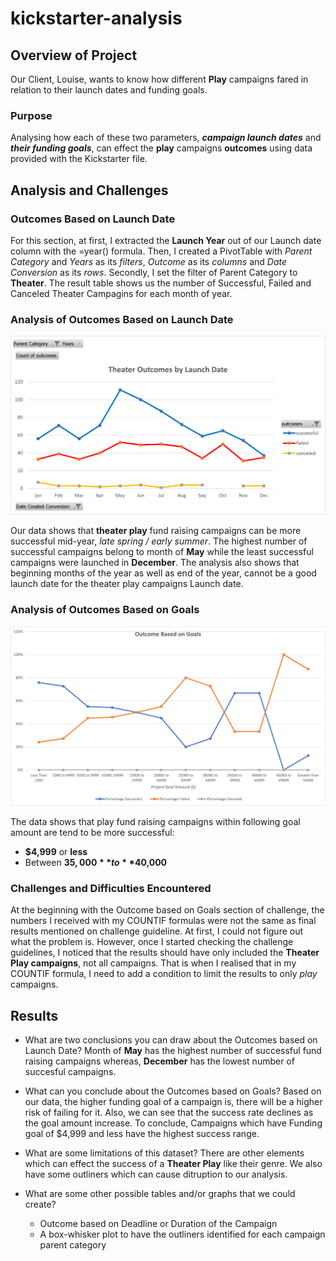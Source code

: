 # kickstarter-analysis
## Overview of Project
Our Client, Louise, wants to know how different **Play** campaigns fared in relation to their launch dates and funding goals.

### Purpose
Analysing how each of these two parameters, **_campaign launch dates_** and **_their funding goals_**, can effect the **play** campaigns **outcomes** using data provided with the Kickstarter file.

## Analysis and Challenges
### Outcomes Based on Launch Date

For this section, at first, I extracted the **Launch Year** out of our Launch date column with the =year() formula. Then, I created a PivotTable with _Parent Category_ and _Years_ as its _filters_, _Outcome_ as its _columns_ and _Date Conversion_ as its _rows_. Secondly, I set the filter of Parent Category to **Theater**. The result table shows us the number of Successful, Failed and Canceled Theater Campagins for each month of year.



### Analysis of Outcomes Based on Launch Date
![Outcomes based on Launch date Image](Resources/Theater_Outcomes_vs_Launch.png)

Our data shows that **theater play** fund raising campaigns can be more successful mid-year, _late spring / early summer_. The highest number of successful campaigns belong to month of **May** while the least successful campaigns were launched in **December**. 
The analysis also shows that beginning months of the year as well as end of the year, cannot be a good launch date for the theater play campaigns Launch date.

### Analysis of Outcomes Based on Goals
![Outcomes based on Campaign Goals Image](Resources/Outcomes_vs_Goals.png)

The data shows that play fund raising campaigns within following goal amount are tend to be more successful:
- **$4,999** or **less**  
- Between **$35,000** to **$40,000**

### Challenges and Difficulties Encountered
At the beginning with the Outcome based on Goals section of challenge, the numbers I received with my COUNTIF formulas were not the same as final results mentioned on challenge guideline. At first, I could not figure out what the problem is. However, once I started checking the challenge guidelines, I noticed that the results should have only included the **Theater Play campaigns**, not all campaigns. That is when I realised that in my COUNTIF formula, I need to add a condition to limit the results to only _play_ campaigns.  


## Results

- What are two conclusions you can draw about the Outcomes based on Launch Date?
Month of **May** has the highest number of successful fund raising campaigns whereas, **December** has the lowest number of succesful campaigns.

- What can you conclude about the Outcomes based on Goals? 
Based on our data, the higher funding goal of a campaign is, there will be a higher risk of failing for it. Also, we can see that the success rate declines as the goal amount increase. To conclude, Campaigns which have Funding goal of $4,999 and less have the highest success range.

- What are some limitations of this dataset?
There are other elements which can effect the success of a **Theater Play** like their genre. We also have some outliners which can cause ditruption to our analysis.

- What are some other possible tables and/or graphs that we could create?
  - Outcome based on Deadline or Duration of the Campaign
  - A box-whisker plot to have the outliners identified for each campaign parent category
